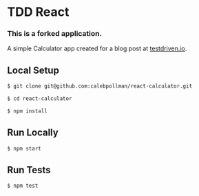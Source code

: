 # TDD React

### This is a forked application.

A simple Calculator app created for a blog post at [testdriven.io](https://testdriven.io/blog/tdd-with-react-jest-and-enzyme-part-one/).

## Local Setup

```sh
$ git clone git@github.com:calebpollman/react-calculator.git
```

```sh
$ cd react-calculator
```

```sh
$ npm install
```

## Run Locally

```sh
$ npm start
```

## Run Tests

```sh
$ npm test
```
